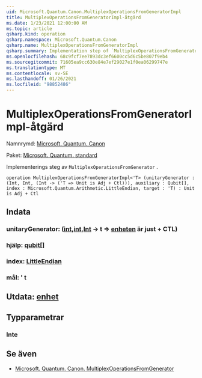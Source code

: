 ```yaml
---
uid: Microsoft.Quantum.Canon.MultiplexOperationsFromGeneratorImpl
title: MultiplexOperationsFromGeneratorImpl-åtgärd
ms.date: 1/23/2021 12:00:00 AM
ms.topic: article
qsharp.kind: operation
qsharp.namespace: Microsoft.Quantum.Canon
qsharp.name: MultiplexOperationsFromGeneratorImpl
qsharp.summary: Implementation step of `MultiplexOperationsFromGenerator`.
ms.openlocfilehash: 68c9fcf7ee7893dc3ef6600cc5d6c5be807f9eb4
ms.sourcegitcommit: 71605ea9cc630e84e7ef29027e1f0ea06299747e
ms.translationtype: MT
ms.contentlocale: sv-SE
ms.lasthandoff: 01/26/2021
ms.locfileid: "98852486"
---
```

# <a name="multiplexoperationsfromgeneratorimpl-operation"></a>MultiplexOperationsFromGeneratorImpl-åtgärd

Namnrymd: [Microsoft. Quantum. Canon](xref:Microsoft.Quantum.Canon)

Paket: [Microsoft. Quantum. standard](https://nuget.org/packages/Microsoft.Quantum.Standard)


Implementerings steg av `MultiplexOperationsFromGenerator` .

```qsharp
operation MultiplexOperationsFromGeneratorImpl<'T> (unitaryGenerator : (Int, Int, (Int -> ('T => Unit is Adj + Ctl))), auxiliary : Qubit[], index : Microsoft.Quantum.Arithmetic.LittleEndian, target : 'T) : Unit is Adj + Ctl
```


## <a name="input"></a>Indata

### <a name="unitarygenerator--intintint---t--unit--is-adj--ctl"></a>unitaryGenerator: ([int](xref:microsoft.quantum.lang-ref.int),[int](xref:microsoft.quantum.lang-ref.int),[Int](xref:microsoft.quantum.lang-ref.int) -> t => [enheten](xref:microsoft.quantum.lang-ref.unit)  är just + CTL)




### <a name="auxiliary--qubit"></a>hjälp: [qubit](xref:microsoft.quantum.lang-ref.qubit)[]




### <a name="index--littleendian"></a>index: [LittleEndian](xref:Microsoft.Quantum.Arithmetic.LittleEndian)




### <a name="target--t"></a>mål: ' t





## <a name="output--unit"></a>Utdata: [enhet](xref:microsoft.quantum.lang-ref.unit)



## <a name="type-parameters"></a>Typparametrar

### <a name="t"></a>Inte



## <a name="see-also"></a>Se även

- [Microsoft. Quantum. Canon. MultiplexOperationsFromGenerator](xref:Microsoft.Quantum.Canon.MultiplexOperationsFromGenerator)